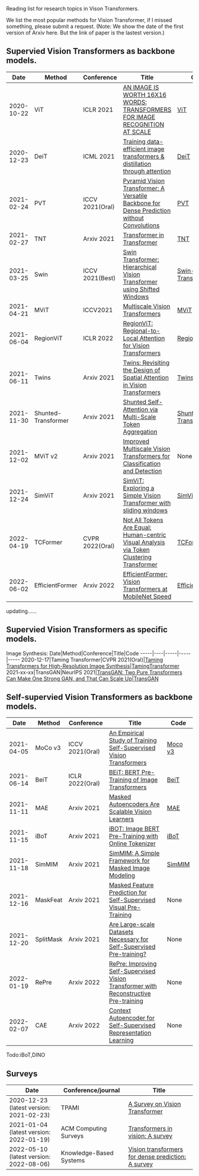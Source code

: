 Reading list for research topics in Vison Transformers.

We list the most popular methods for Vision Transformer, if I missed something, please submit a request.
(Note: We show the date of the first version of Arxiv here. But the link of paper is the lastest version.)


## Supervied Vision Transformers as backbone models.

Date|Method|Conference|Title|Code
-----|----|-----|-----|-----
2020-10-22|ViT|ICLR 2021|[AN IMAGE IS WORTH 16X16 WORDS: TRANSFORMERS FOR IMAGE RECOGNITION AT SCALE](https://arxiv.org/abs/2010.11929)|[ViT](https://github.com/google-research/vision_transformer)
2020-12-23|DeiT|ICML 2021|[Training data-efficient image transformers & distillation through attention](https://arxiv.org/pdf/2012.12877.pdf)|[DeiT](https://github.com/facebookresearch/deit)
2021-02-24|PVT|ICCV 2021(Oral)|[Pyramid Vision Transformer: A Versatile Backbone for Dense Prediction without Convolutions](https://arxiv.org/pdf/2102.12122.pdf)|[PVT](https://github.com/whai362/PVT)
2021-02-27|TNT|Arxiv 2021|[Transformer in Transformer](https://arxiv.org/pdf/2103.00112.pdf)|[TNT](https://gitee.com/mindspore/mindspore/tree/master/model_zoo/research/cv/TNT)
2021-03-25|Swin|ICCV 2021(Best)|[Swin Transformer: Hierarchical Vision Transformer using Shifted Windows](https://arxiv.org/pdf/2103.14030v2.pdf)|[Swin-Transformer](https://github.com/microsoft/Swin-Transformer)
2021-04-21|MViT|ICCV2021|[Multiscale Vision Transformers](https://arxiv.org/pdf/2104.11227.pdf)|[MViT](https:/github.com/facebookresearch/SlowFast)
2021-06-04|RegionViT|ICLR 2022|[RegionViT: Regional-to-Local Attention for Vision Transformers](https://arxiv.org/abs/2106.02689)|[RegionViT](https://github.com/ibm/regionvit)
2021-06-11|Twins|Arxiv 2021|[Twins: Revisiting the Design of Spatial Attention in Vision Transformers](https://arxiv.org/abs/2104.13840)|[Twins](https://github.com/Meituan-AutoML/Twins)
2021-11-30|Shunted-Transformer|Arxiv 2021|[Shunted Self-Attention via Multi-Scale Token Aggregation](https://arxiv.org/pdf/2112.13085.pdf)|[Shunted-Transformer](https://github.com/OliverRensu/Shunted-Transformer)
2021-12-02|MViT v2|Arxiv 2021|[Improved Multiscale Vision Transformers for Classification and Detection](https://arxiv.org/pdf/2112.01526.pdf)| None
2021-12-24|SimViT|Arxiv 2021|[SimViT: Exploring a Simple Vision Transformer with sliding windows](https://arxiv.org/pdf/2112.13085.pdf)|[SimViT](https://github.com/ucasligang/SimViT)
2022-04-19|TCFormer|CVPR 2022(Oral)|[Not All Tokens Are Equal: Human-centric Visual Analysis via Token Clustering Transformer](https://arxiv.org/pdf/2204.08680.pdf)|[TCFormer](https://github.com/zengwang430521/TCFormer)
2022-06-02|EfficientFormer|Arxiv 2022|[EfficientFormer: Vision Transformers at MobileNet Speed](https://arxiv.org/pdf/2206.01191.pdf)|[EfficientFormer](https://github.com/snap-research/EfficientFormer)

updating......

## Supervied Vision Transformers as specific models.
Image Synthesis:
Date|Method|Conference|Title|Code
-----|----|-----|-----|-----
2020-12-17|Taming Transformer|CVPR 2021(Oral)|[Taming Transformers for High-Resolution Image Synthesis](https://openaccess.thecvf.com/content/CVPR2021/papers/Esser_Taming_Transformers_for_High-Resolution_Image_Synthesis_CVPR_2021_paper.pdf)|[TamingTransformer](https://github.com/CompVis/taming-transformers)
2021-xx-xx|TransGAN|NeurIPS 2021|[TransGAN: Two Pure Transformers Can Make One Strong GAN, and That Can Scale Up](https://proceedings.neurips.cc/paper/2021/file/7c220a2091c26a7f5e9f1cfb099511e3-Paper.pdf)|[TransGAN](https://github.com/VITA-Group/TransGAN)

## Self-supervied Vision Transformers as backbone models.
Date|Method|Conference|Title|Code
-----|----|-----|-----|-----
2021-04-05|MoCo v3|ICCV 2021(Oral)|[An Empirical Study of Training Self-Supervised Vision Transformers](https://arxiv.org/pdf/2104.02057.pdf)|[Moco v3](https://github.com/facebookresearch/moco-v3)
2021-06-14|BeiT|ICLR 2022(Oral)|[BEiT: BERT Pre-Training of Image Transformers](https://arxiv.org/abs/2106.08254)|[BeiT](https://github.com/microsoft/unilm/tree/master/beit)
2021-11-11|MAE|Arxiv 2021|[Masked Autoencoders Are Scalable Vision Learners](https://arxiv.org/pdf/2111.06377.pdf)|[MAE](https://github.com/facebookresearch/mae)
2021-11-15|iBoT|Arxiv 2021|[iBOT: Image BERT Pre-Training with Online Tokenizer](https://arxiv.org/pdf/2111.07832.pdf)|[iBoT](https://github.com/bytedance/ibot)
2021-11-18|SimMIM|Arxiv 2021|[SimMIM: A Simple Framework for Masked Image Modeling](https://arxiv.org/pdf/2111.09886.pdf)|[SimMIM](https://github.com/microsoft/SimMIM)
2021-12-16|MaskFeat|Arxiv 2021|[Masked Feature Prediction for Self-Supervised Visual Pre-Training](https://arxiv.org/pdf/2112.09133.pdf)|None
2021-12-20|SplitMask|Arxiv 2021|[Are Large-scale Datasets Necessary for Self-Supervised Pre-training?](https://arxiv.org/pdf/2112.10740.pdf)|None
2022-01-19|RePre|Arxiv 2022|[RePre: Improving Self-Supervised Vision Transformer with Reconstructive Pre-training](https://arxiv.org/pdf/2201.06857.pdf)|None
2022-02-07|CAE|Arxiv 2022|[Context Autoencoder for Self-Supervised Representation Learning](https://arxiv.org/pdf/2202.03026.pdf)|None

Todo:iBoT,DINO

## Surveys

Date|Conference/journal|Title|
-----|----|-----
2020-12-23 (latest version: 2021-02-23)|TPAMI|[A Survey on Vision Transformer](https://arxiv.org/pdf/2012.12556.pdf)
2021-01-04 (latest version: 2022-01-19)|ACM Computing Surveys|[Transformers in vision: A survey](https://arxiv.org/pdf/2101.01169.pdf)
2022-05-10 (latest version: 2022-08-06)|Knowledge-Based Systems|[Vision transformers for dense prediction: A survey](https://www.sciencedirect.com/science/article/pii/S0950705122007821)


